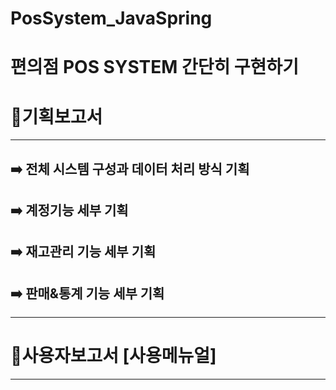 # PosSystem_JavaSpring

# 편의점 POS SYSTEM 간단히 구현하기 

# 📍**기획보고서**
---

## ➡️ **전체 시스템 구성과 데이터 처리 방식 기획**


## ➡️ **계정기능 세부 기획**


## ➡️ **재고관리 기능 세부 기획**


## ➡️ **판매&통계 기능 세부 기획**


---

# 📍**사용자보고서 [사용메뉴얼]**
---
